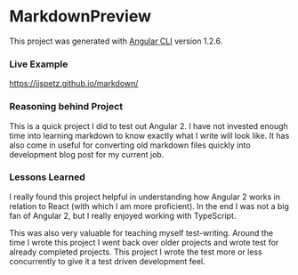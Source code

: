   # MarkdownPreview

This project was generated with [Angular CLI](https://github.com/angular/angular-cli) version 1.2.6.

### Live Example

https://jjspetz.github.io/markdown/

### Reasoning behind Project

This is a quick project I did to test out Angular 2. I have not invested enough time into learning markdown to know exactly what I write will look like. It has also come in useful for converting old markdown files quickly into development blog post for my current job.

### Lessons Learned

I really found this project helpful in understanding how Angular 2 works in relation to React (with which I am more proficient). In the end I was not a big fan of Angular 2, but I really enjoyed working with TypeScript. 

This was also very valuable for teaching myself test-writing. Around the time I wrote this project I went back over older projects and wrote test for already completed projects. This project I wrote the test more or less concurrently to give it a test driven development feel.
